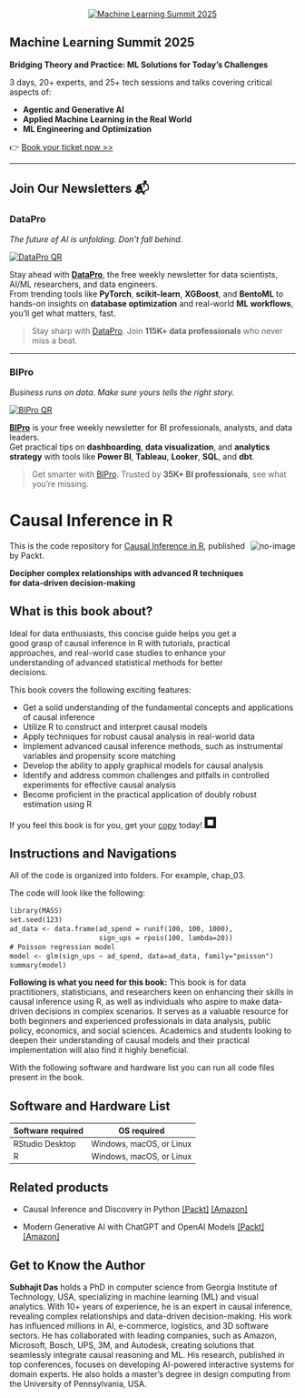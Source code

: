 <p align="center"><a href="https://packt.link/mlsumgh"><img src="https://static.packt-cdn.com/assets/images/ML Summit Banner v3 1200x627.png" alt="Machine Learning Summit 2025"/></a></p>

## Machine Learning Summit 2025
**Bridging Theory and Practice: ML Solutions for Today’s Challenges**

3 days, 20+ experts, and 25+ tech sessions and talks covering critical aspects of:
- **Agentic and Generative AI**
- **Applied Machine Learning in the Real World**
- **ML Engineering and Optimization**

👉 [Book your ticket now >>](https://packt.link/mlsumgh)

---

## Join Our Newsletters 📬

### DataPro  
*The future of AI is unfolding. Don’t fall behind.*

<p><a href="https://landing.packtpub.com/subscribe-datapronewsletter/?link_from_packtlink=yes"><img src="https://static.packt-cdn.com/assets/images/DataPro NL QR Code.png" alt="DataPro QR" width="150"/></a></p>

Stay ahead with [**DataPro**](https://landing.packtpub.com/subscribe-datapronewsletter/?link_from_packtlink=yes), the free weekly newsletter for data scientists, AI/ML researchers, and data engineers.  
From trending tools like **PyTorch**, **scikit-learn**, **XGBoost**, and **BentoML** to hands-on insights on **database optimization** and real-world **ML workflows**, you’ll get what matters, fast.

> Stay sharp with [DataPro](https://landing.packtpub.com/subscribe-datapronewsletter/?link_from_packtlink=yes). Join **115K+ data professionals** who never miss a beat.

---

### BIPro  
*Business runs on data. Make sure yours tells the right story.*

<p><a href="https://landing.packtpub.com/subscribe-bipro-newsletter/?link_from_packtlink=yes"><img src="https://static.packt-cdn.com/assets/images/BIPro NL QR Code.png" alt="BIPro QR" width="150"/></a></p>

[**BIPro**](https://landing.packtpub.com/subscribe-bipro-newsletter/?link_from_packtlink=yes) is your free weekly newsletter for BI professionals, analysts, and data leaders.  
Get practical tips on **dashboarding**, **data visualization**, and **analytics strategy** with tools like **Power BI**, **Tableau**, **Looker**, **SQL**, and **dbt**.

> Get smarter with [BIPro](https://landing.packtpub.com/subscribe-bipro-newsletter/?link_from_packtlink=yes). Trusted by **35K+ BI professionals**, see what you’re missing.

# Causal Inference in R

<a href="https://www.packtpub.com/en-us/product/causal-inference-in-r-9781803238166"><img src="https://content.packt.com/B21860/cover_image.jpg" alt="no-image" height="256px" align="right"></a>

This is the code repository for [Causal Inference in R](https://www.packtpub.com/en-us/product/causal-inference-in-r-9781803238166), published by Packt.

**Decipher complex relationships with advanced R techniques for data-driven decision-making**

## What is this book about?
Ideal for data enthusiasts, this concise guide helps you get a good grasp of causal inference in R with tutorials, practical approaches, and real-world case studies to enhance your understanding of advanced statistical methods for better decisions.

This book covers the following exciting features:
* Get a solid understanding of the fundamental concepts and applications of causal inference
* Utilize R to construct and interpret causal models
* Apply techniques for robust causal analysis in real-world data
* Implement advanced causal inference methods, such as instrumental variables and propensity score matching
* Develop the ability to apply graphical models for causal analysis
* Identify and address common challenges and pitfalls in controlled experiments for effective causal analysis
* Become proficient in the practical application of doubly robust estimation using R
  
If you feel this book is for you, get your [copy](https://www.amazon.com/Causal-Inference-relationships-techniques-data-driven/dp/1837639027/ref=sr_1_4?crid=3ELFUTTH3GRSR&dib=eyJ2IjoiMSJ9.RMgaGVA9wv9gdqjS3HATXRFJAhGuenzVNNq27QoTekAYU1osMI5N36E8qeYmmleHmtBZqq_VMzqgAOGXuGsxrox6RSJfQrar2wbgiQx8XVvJCmzqoNWBM-E3bIb-4SVGX3jNIR44AVGRByCH1-8jkqQFlKrRnH_oTJLJe-oc06Q.-oIEng7gva05IdHxQCQJe1DeXTDFm40CbdwdbTaVKP4&dib_tag=se&keywords=causal+inference+in+r&qid=1730694493&sprefix=%2Caps%2C297&sr=8-4) today!
<a href="https://www.packtpub.com/?utm_source=github&utm_medium=banner&utm_campaign=GitHubBanner"><img src="https://raw.githubusercontent.com/PacktPublishing/GitHub/master/GitHub.png" 
alt="https://www.packtpub.com/" border="5" /></a>
## Instructions and Navigations
All of the code is organized into folders. For example, chap_03.

The code will look like the following:
```
library(MASS)
set.seed(123)
ad_data <- data.frame(ad_spend = runif(100, 100, 1000),
                      sign_ups = rpois(100, lambda=20))
# Poisson regression model
model <- glm(sign_ups ~ ad_spend, data=ad_data, family="poisson")
summary(model)
```

**Following is what you need for this book:**
This book is for data practitioners, statisticians, and researchers keen on enhancing their skills in causal inference using R, as well as individuals who aspire to make data-driven decisions in complex scenarios. It serves as a valuable resource for both beginners and experienced professionals in data analysis, public policy, economics, and social sciences. Academics and students looking to deepen their understanding of causal models and their practical implementation will also find it highly beneficial.

With the following software and hardware list you can run all code files present in the book.

## Software and Hardware List
| Software required | OS required |
| ------------------------------------ | ----------------------------------- |
| RStudio Desktop | Windows, macOS, or Linux |
| R | Windows, macOS, or Linux |

## Related products
* Causal Inference and Discovery in Python [[Packt]](https://www.packtpub.com/en-us/product/causal-inference-and-discovery-in-python-9781804612989) [[Amazon]](https://www.amazon.com/Causal-Inference-Discovery-Python-learning/dp/1804612987/ref=sr_1_1?dib=eyJ2IjoiMSJ9.hmJkw8cQ7kQ6PiMZrmVjzRxUSWv9JcaReDvHR_rsbvk-MXT8gDTn3Bu9JNng2BfDuccnxlONdy6zUlHUC9s09QCauym_Gmp51nbPqm2yg6z0CUGvWT5FmHwNYrz0cDMJ.zMcQO-xBgh13mlw1Go5mO0akEqG8mX2Po4uZP-jZ6z4&dib_tag=se&keywords=Causal+Inference+and+Discovery+in+Python&qid=1730359063&sr=8-1)

* Modern Generative AI with ChatGPT and OpenAI Models [[Packt]](https://www.packtpub.com/en-us/product/modern-generative-ai-with-chatgpt-and-openai-models-9781805123330) [[Amazon]](https://www.amazon.com/Modern-Generative-ChatGPT-OpenAI-Models/dp/1805123335/ref=sr_1_1?crid=2Y2KGZHSFD7WT&dib=eyJ2IjoiMSJ9.yhIvx-m6KuAWvGPTN67hhUcs0I0mK6wTP2m_KRYJsmVOXBSsAXnluu1kf4zSBgHc2ZaUuBh--WyWnGfmDiXiq_881pC5MMEzwitdvHBcIyQ.38lResbNolyazZGXUe5XuZ4ckgulftGnZspne7Glkd8&dib_tag=se&keywords=Modern+Generative+AI+with+ChatGPT+and+OpenAI+Models&qid=1730359124&sprefix=modern+generative+ai+with+chatgpt+and+openai+models%2Caps%2C314&sr=8-1)

## Get to Know the Author
**Subhajit Das** holds a PhD in computer science from Georgia Institute of Technology, USA, specializing in machine learning (ML) and visual analytics. With 10+ years of experience, he is an expert in causal inference, revealing complex relationships and data-driven decision-making. His work has influenced millions in AI, e-commerce, logistics, and 3D software sectors. He has collaborated with leading companies, such as Amazon, Microsoft, Bosch, UPS, 3M, and Autodesk, creating solutions that seamlessly integrate causal reasoning and ML. His research, published in top conferences, focuses on developing AI-powered interactive systems for domain experts. He also holds a master&rsquo;s degree in design computing from the University of Pennsylvania, USA.
